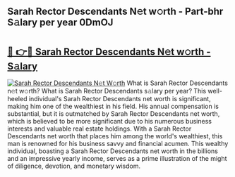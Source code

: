 ## Sarah Rector Descendants N𝚎t w𝚘rth - Part-bhr S𝚊lary per year 0DmOJ

# <h2><a href="http://gc3ib2.nevu.top/?p=Sarah+Rector+Descendants">🔗 👉🔴 Sarah Rector Descendants N𝚎t w𝚘rth - S𝚊lary</a></h2>

[![Sarah Rector Descendants N𝚎t W𝚘rth](https://i.imgur.com/Oavwk0R.jpeg)](http://gc3ib2.nevu.top/?p=Sarah+Rector+Descendants)
What is Sarah Rector Descendants n𝚎t w𝚘rth? What is Sarah Rector Descendants s𝚊lary per year?
This well-heeled individual's Sarah Rector Descendants net worth is significant, making him one of the wealthiest in his field. His annual compensation is substantial, but it is outmatched by Sarah Rector Descendants net worth, which is believed to be more significant due to his numerous business interests and valuable real estate holdings. With a Sarah Rector Descendants net worth that places him among the world's wealthiest, this man is renowned for his business savvy and financial acumen. This wealthy individual, boasting a Sarah Rector Descendants net worth in the billions and an impressive yearly income, serves as a prime illustration of the might of diligence, devotion, and monetary wisdom.

